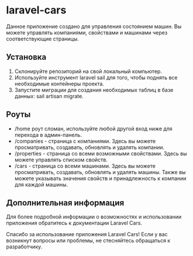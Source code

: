# laravel-cars
Данное приложение создано для управления состоянием машин. Вы можете управлять компаниями, свойствами и машинами через соответствующие страницы.

## Установка

1. Склонируйте репозиторий на свой локальный компьютер.
2. Используйте инструмент laravel sail для того, чтобы поднять все необходимые контейнеры проекта.
3. Запустите миграции для создания необходимых таблиц в базе данных: sail artisan migrate.

## Роуты
- /home роут сломан, используйте любой другой вход ниже для перехода в админ-панель.
- /companies - страница с компаниями. Здесь вы можете просматривать, создавать, обновлять и удалять компании.
- /properties - страница со всеми возможными свойствами. Здесь вы можете управлять списком свойств.
- /cars - страница со всеми машинами. Здесь вы можете просматривать, создавать, обновлять и удалять машины. Также вы можете указывать значения свойств и принадлежность к компании для каждой машины.

## Дополнительная информация

Для более подробной информации о возможностях и использовании приложения обратитесь к документации Laravel Cars.

Спасибо за использование приложения Laravel Cars! Если у вас возникнут вопросы или проблемы, не стесняйтесь обращаться к разработчику.

